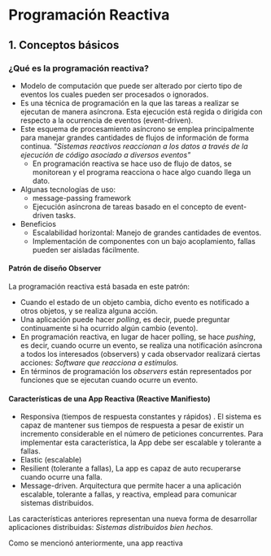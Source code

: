 # Programación Reactiva
## 1. Conceptos básicos
###  ¿Qué es la programación reactiva?
* Modelo de computación que puede ser alterado por cierto tipo de eventos los cuales pueden ser procesados o ignorados.
* Es una técnica de programación  en la que las tareas a realizar se ejecutan de manera asíncrona. Esta ejecución está regida o dirigida con respecto a la ocurrencia de eventos  (event-driven).  
* Este esquema de procesamiento asíncrono se emplea principalmente para manejar grandes cantidades de flujos de información de forma continua. *"Sistemas reactivos reaccionan a los datos a través de la ejecución de código asociado a diversos eventos"*
	* En programación reactiva se hace uso de flujo de datos, se monitorean y el programa reacciona o hace algo cuando llega un dato.
* Algunas tecnologías de uso:
	* message-passing framework
	* Ejecución asíncrona  de tareas basado en el concepto de event-driven tasks.
* Beneficios
	* Escalabilidad horizontal:  Manejo de grandes cantidades de eventos.
	* Implementación de componentes con un bajo acoplamiento, fallas pueden ser aisladas fácilmente. 

#### Patrón de diseño Observer
La programación reactiva está basada en este patrón:
* Cuando el estado de un objeto cambia, dicho evento es notificado a otros objetos, y se realiza alguna acción. 
* Una aplicación puede hacer *polling*, es decir, puede preguntar continuamente si ha ocurrido algún cambio (evento).
* En programación reactiva, en lugar de hacer polling,  se hace *pushing*, es decir, cuando ocurre  un evento, se realiza una notificación asíncrona a todos los interesados (observers)  y cada observador realizará ciertas acciones: *Software que reacciona a estímulos.*
* En términos de programación los  *observers*  están representados por funciones que se ejecutan cuando ocurre un evento.

#### Características de una App Reactiva (Reactive Manifiesto)
* Responsiva (tiempos de respuesta constantes y rápidos) . El sistema es capaz de mantener sus tiempos de respuesta a pesar de existir un incremento  considerable  en el  número de peticiones concurrentes.  Para implementar esta característica, la App debe ser escalable y tolerante a fallas.
* Elastic (escalable)
* Resilient (tolerante a fallas), La app es capaz de auto recuperarse cuando  ocurre una falla.
* Message-driven.  Arquitectura que permite hacer a una aplicación escalable, tolerante a fallas, y reactiva, emplead para comunicar sistemas distribuidos.

Las características anteriores representan una nueva forma de desarrollar aplicaciones distribuidas:  *Sistemas distribuidos bien hechos.*

Como se mencionó anteriormente,  una app reactiva 
<!--stackedit_data:
eyJoaXN0b3J5IjpbLTY1Nzk2MTQ4Nl19
-->